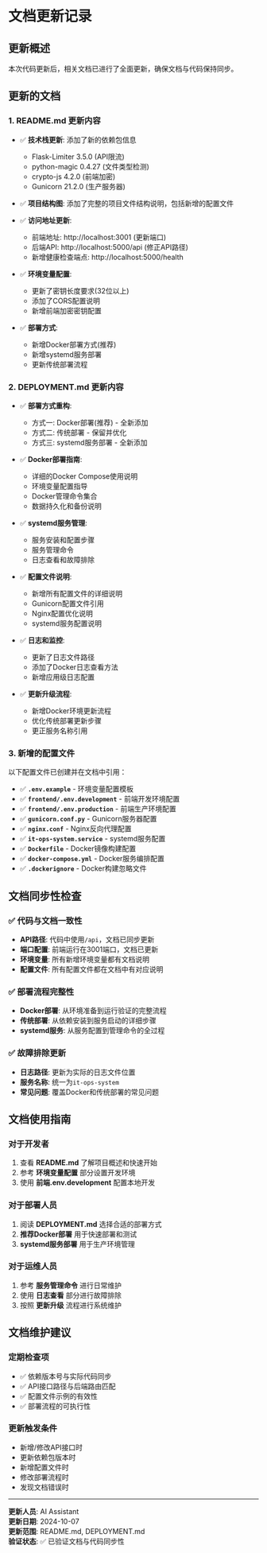 # 文档更新记录

## 更新概述

本次代码更新后，相关文档已进行了全面更新，确保文档与代码保持同步。

## 更新的文档

### 1. README.md 更新内容
- ✅ **技术栈更新**: 添加了新的依赖包信息
  - Flask-Limiter 3.5.0 (API限流)
  - python-magic 0.4.27 (文件类型检测)
  - crypto-js 4.2.0 (前端加密)
  - Gunicorn 21.2.0 (生产服务器)

- ✅ **项目结构图**: 添加了完整的项目文件结构说明，包括新增的配置文件

- ✅ **访问地址更新**: 
  - 前端地址: http://localhost:3001 (更新端口)
  - 后端API: http://localhost:5000/api (修正API路径)
  - 新增健康检查端点: http://localhost:5000/health

- ✅ **环境变量配置**: 
  - 更新了密钥长度要求(32位以上)
  - 添加了CORS配置说明
  - 新增前端加密密钥配置

- ✅ **部署方式**: 
  - 新增Docker部署方式(推荐)
  - 新增systemd服务部署
  - 更新传统部署流程

### 2. DEPLOYMENT.md 更新内容
- ✅ **部署方式重构**: 
  - 方式一: Docker部署(推荐) - 全新添加
  - 方式二: 传统部署 - 保留并优化
  - 方式三: systemd服务部署 - 全新添加

- ✅ **Docker部署指南**: 
  - 详细的Docker Compose使用说明
  - 环境变量配置指导
  - Docker管理命令集合
  - 数据持久化和备份说明

- ✅ **systemd服务管理**: 
  - 服务安装和配置步骤
  - 服务管理命令
  - 日志查看和故障排除

- ✅ **配置文件说明**: 
  - 新增所有配置文件的详细说明
  - Gunicorn配置文件引用
  - Nginx配置优化说明
  - systemd服务配置说明

- ✅ **日志和监控**: 
  - 更新了日志文件路径
  - 添加了Docker日志查看方法
  - 新增应用级日志配置

- ✅ **更新升级流程**: 
  - 新增Docker环境更新流程
  - 优化传统部署更新步骤
  - 更正服务名称引用

### 3. 新增的配置文件
以下配置文件已创建并在文档中引用：

- ✅ **`.env.example`** - 环境变量配置模板
- ✅ **`frontend/.env.development`** - 前端开发环境配置
- ✅ **`frontend/.env.production`** - 前端生产环境配置
- ✅ **`gunicorn.conf.py`** - Gunicorn服务器配置
- ✅ **`nginx.conf`** - Nginx反向代理配置
- ✅ **`it-ops-system.service`** - systemd服务配置
- ✅ **`Dockerfile`** - Docker镜像构建配置
- ✅ **`docker-compose.yml`** - Docker服务编排配置
- ✅ **`.dockerignore`** - Docker构建忽略文件

## 文档同步性检查

### ✅ 代码与文档一致性
- **API路径**: 代码中使用`/api`，文档已同步更新
- **端口配置**: 前端运行在3001端口，文档已更新
- **环境变量**: 所有新增环境变量都有文档说明
- **配置文件**: 所有配置文件都在文档中有对应说明

### ✅ 部署流程完整性
- **Docker部署**: 从环境准备到运行验证的完整流程
- **传统部署**: 从依赖安装到服务启动的详细步骤
- **systemd服务**: 从服务配置到管理命令的全过程

### ✅ 故障排除更新
- **日志路径**: 更新为实际的日志文件位置
- **服务名称**: 统一为`it-ops-system`
- **常见问题**: 覆盖Docker和传统部署的常见问题

## 文档使用指南

### 对于开发者
1. 查看 **README.md** 了解项目概述和快速开始
2. 参考 **环境变量配置** 部分设置开发环境
3. 使用 **前端.env.development** 配置本地开发

### 对于部署人员
1. 阅读 **DEPLOYMENT.md** 选择合适的部署方式
2. **推荐Docker部署** 用于快速部署和测试
3. **systemd服务部署** 用于生产环境管理

### 对于运维人员
1. 参考 **服务管理命令** 进行日常维护
2. 使用 **日志查看** 部分进行故障排除
3. 按照 **更新升级** 流程进行系统维护

## 文档维护建议

### 定期检查项
- ✅ 依赖版本号与实际代码同步
- ✅ API接口路径与后端路由匹配
- ✅ 配置文件示例的有效性
- ✅ 部署流程的可执行性

### 更新触发条件
- 新增/修改API接口时
- 更新依赖包版本时
- 新增配置文件时
- 修改部署流程时
- 发现文档错误时

---

**更新人员**: AI Assistant  
**更新日期**: 2024-10-07  
**更新范围**: README.md, DEPLOYMENT.md  
**验证状态**: ✅ 已验证文档与代码同步性